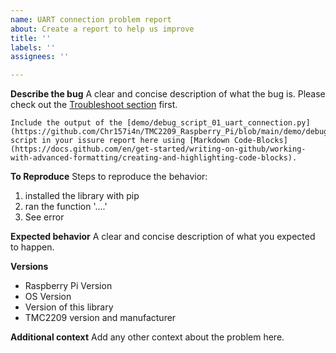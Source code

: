 ```yaml
---
name: UART connection problem report
about: Create a report to help us improve
title: ''
labels: ''
assignees: ''

---
```


**Describe the bug**
A clear and concise description of what the bug is.
Please check out the [Troubleshoot section](https://github.com/Chr157i4n/TMC2209_Raspberry_Pi#troubleshoot) first.

```
Include the output of the [demo/debug_script_01_uart_connection.py](https://github.com/Chr157i4n/TMC2209_Raspberry_Pi/blob/main/demo/debug_script_01_uart_connection.py) script in your issure report here using [Markdown Code-Blocks](https://docs.github.com/en/get-started/writing-on-github/working-with-advanced-formatting/creating-and-highlighting-code-blocks).
```

**To Reproduce**
Steps to reproduce the behavior:
1. installed the library with pip
2. ran the function '....'
4. See error

**Expected behavior**
A clear and concise description of what you expected to happen.

**Versions**
- Raspberry Pi Version
- OS Version
- Version of this library
- TMC2209 version and manufacturer

**Additional context**
Add any other context about the problem here.
